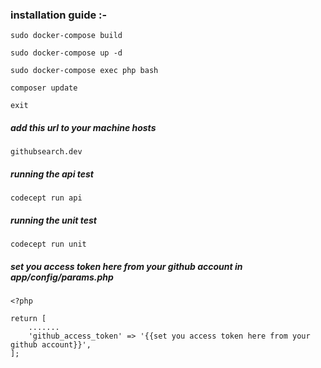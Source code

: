 ### installation guide :- 

```sudo docker-compose build```

```sudo docker-compose up -d```

```sudo docker-compose exec php bash```

```composer update```

```exit```


##### add this url to your machine hosts 

```githubsearch.dev```



##### running the api test

```codecept run api```


##### running the unit test

```codecept run unit```


##### set you access token here from your github account in app/config/params.php

```
<?php

return [
    .......
    'github_access_token' => '{{set you access token here from your github account}}',
];
```
